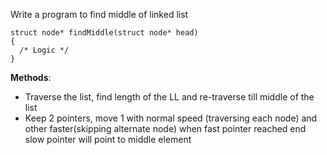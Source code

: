 Write a program to find middle of linked list

```
struct node* findMiddle(struct node* head)
{
  /* Logic */
}
```


**Methods**:
- Traverse the list, find length of the LL and re-traverse till middle of the list
- Keep 2 pointers, move 1 with normal speed (traversing each node) and other faster(skipping alternate node) when fast pointer reached end slow pointer will point to middle element

